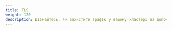 ```yaml
---
title: TLS
weight: 120
description: Дізнайтесь, як захистити трафік у вашому кластері за допомогою TLS (Transport Layer Security).
---
```

